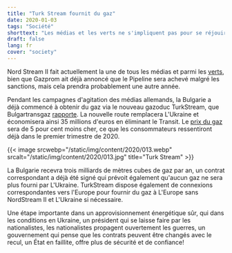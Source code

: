 ```yaml
---
title: "Turk Stream fournit du gaz"
date: 2020-01-03
tags: "Société"
shorttext: "Les médias et les verts ne s'impliquent pas pour se réjouir des sanctions NordStream II, mais indépendamment du fait que TurkStream fournit désormais du gaz."
draft: false
lang: fr
cover: "society"
---
```


Nord Stream II fait actuellement la une de tous les médias et parmi les [verts](https://www.zdf.de/nachrichten/heute/gasprojekt-und-syrien-krieg-baerbock-will-druck-auf-russland-100.html "Baerbock will Druck auf Russland ausüben"), bien que Gazprom ait déjà annoncé que le Pipeline sera achevé malgré les sanctions, mais cela prendra probablement une autre année.

Pendant les campagnes d'agitation des médias allemands, la Bulgarie a déjà commencé à obtenir du gaz via le nouveau gazoduc TurkStream, que Bulgartransgaz [rapporte](https://www.reuters.com/article/bulgaria-gas-loan/bulgartransgaz-raises-200-mln-euros-for-turkstream-gas-pipeline-idUSL5N278212 "Bulgartransgaz raises 200 mln euros for TurkStream gas pipeline"). La nouvelle route remplacera L'Ukraine et économisera ainsi 35 millions d'euros en éliminant le Transit. Le [prix du gaz](https://www.vesti.ru/doc.html?id=3226303&cid=9 "Болгария начала принимать российский газ через Турецкий поток") sera de 5 pour cent moins cher, ce que les consommateurs ressentiront déjà dans le premier trimestre de 2020.

{{< image srcwebp="/static/img/content/2020/013.webp" srcalt="/static/img/content/2020/013.jpg" title="Turk Stream" >}}

La Bulgarie recevra trois milliards de mètres cubes de gaz par an, un contrat correspondant a déjà été signé qui prévoit également qu'aucun gaz ne sera plus fourni par L'Ukraine. TurkStream dispose également de connexions correspondantes vers l'Europe pour fournir du gaz à L'Europe sans NordStream II et L'Ukraine si nécessaire. 

Une étape importante dans un approvisionnement énergétique sûr, qui dans les conditions en Ukraine, un président qui se laisse faire par les nationalistes, les nationalistes propagent ouvertement les guerres, un gouvernement qui pense que les contrats peuvent être changés avec le recul, un État en faillite, offre plus de sécurité et de confiance!
